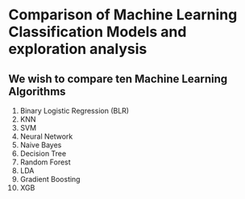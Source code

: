 # Comparison of Machine Learning Classification Models and exploration analysis

## We wish to compare ten Machine Learning Algorithms

1. Binary Logistic Regression (BLR)
2. KNN
3. SVM
4. Neural Network
5. Naive Bayes
6. Decision Tree
7. Random Forest
8. LDA
9. Gradient Boosting
10. XGB
